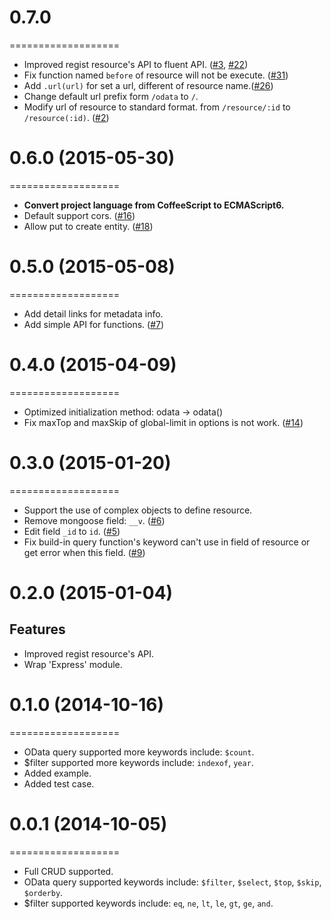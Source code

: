 # 0.7.0
===================
- Improved regist resource's API to fluent API. ([#3](https://github.com/TossShinHwa/node-odata/issues/3), [#22](https://github.com/TossShinHwa/node-odata/issues/22))
- Fix function named `before` of resource will not be execute. ([#31](https://github.com/TossShinHwa/node-odata/issues/31))
- Add `.url(url)` for set a url, different of resource name.([#26](https://github.com/TossShinHwa/node-odata/issues/26))
- Change default url prefix form `/odata` to `/`.
- Modify url of resource to standard format. from `/resource/:id` to `/resource(:id)`. ([#2](https://github.com/TossShinHwa/node-odata/issues/2))

# 0.6.0 (2015-05-30)
===================
- **Convert project language from CoffeeScript to ECMAScript6.**
- Default support cors. ([#16](https://github.com/TossShinHwa/node-odata/issues/16))
- Allow put to create entity. ([#18](https://github.com/TossShinHwa/node-odata/issues/18))

# 0.5.0 (2015-05-08)
===================
- Add detail links for metadata info.
- Add simple API for functions. ([#7](https://github.com/TossShinHwa/node-odata/issues/7))

# 0.4.0 (2015-04-09)
===================
- Optimized initialization method: odata -> odata()
- Fix maxTop and maxSkip of global-limit in options is not work. ([#14](https://github.com/TossShinHwa/node-odata/issues/14))

# 0.3.0 (2015-01-20)
===================
- Support the use of complex objects to define resource.
- Remove mongoose field: `__v`. ([#6](https://github.com/TossShinHwa/node-odata/issues/6))
- Edit field `_id` to `id`. ([#5](https://github.com/TossShinHwa/node-odata/issues/5))
- Fix build-in query function's keyword can't use in field of resource or get error when this field. ([#9](https://github.com/TossShinHwa/node-odata/issues/9))

# 0.2.0 (2015-01-04)
## Features
- Improved regist resource's API.
- Wrap 'Express' module.

# 0.1.0 (2014-10-16)
===================
- OData query supported more keywords include: `$count`.
- $filter supported more keywords include: `indexof`, `year`.
- Added example.
- Added test case.

# 0.0.1 (2014-10-05)
===================
- Full CRUD supported.
- OData query supported keywords include: `$filter`, `$select`, `$top`, `$skip`, `$orderby`.
- $filter supported keywords include: `eq`, `ne`, `lt`, `le`, `gt`, `ge`, `and`.
